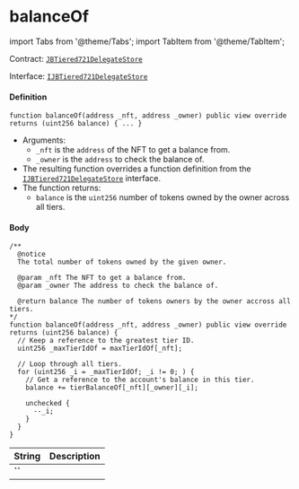 # balanceOf

import Tabs from '@theme/Tabs';
import TabItem from '@theme/TabItem';

Contract: [`JBTiered721DelegateStore`](/dev/api/contracts/or-delegates/jbtiered721delegatestore)

Interface: [`IJBTiered721DelegateStore`](/dev/api/interfaces/ijbtiered721delegatestore)

<Tabs>
<TabItem value="Step by step" label="Step by step">

#### Definition

```
function balanceOf(address _nft, address _owner) public view override returns (uint256 balance) { ... }
```

- Arguments:
  - `_nft` is the `address` of the NFT to get a balance from.
  - `_owner` is the `address` to check the balance of.
- The resulting function overrides a function definition from the [`IJBTiered721DelegateStore`](/dev/api/interfaces/ijbtiered721delegatestore) interface.
- The function returns:
  - `balance` is the `uint256` number of tokens owned by the owner across all tiers.

#### Body

</TabItem>

<TabItem value="Code" label="Code">

```
/** 
  @notice 
  The total number of tokens owned by the given owner. 

  @param _nft The NFT to get a balance from.
  @param _owner The address to check the balance of.

  @return balance The number of tokens owners by the owner accross all tiers.
*/
function balanceOf(address _nft, address _owner) public view override returns (uint256 balance) {
  // Keep a reference to the greatest tier ID.
  uint256 _maxTierIdOf = maxTierIdOf[_nft];

  // Loop through all tiers.
  for (uint256 _i = _maxTierIdOf; _i != 0; ) {
    // Get a reference to the account's balance in this tier.
    balance += tierBalanceOf[_nft][_owner][_i];

    unchecked {
      --_i;
    }
  }
}
```

</TabItem>

<TabItem value="Errors" label="Errors">

|String|Description|
|-|-|
|**``**||

</TabItem>

<TabItem value="Bug bounty" label="Bug bounty">

</TabItem>
</Tabs>

